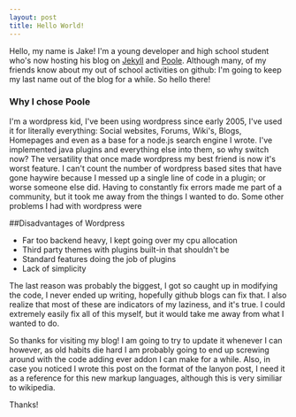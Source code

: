 ```yaml
---
layout: post
title: Hello World!
---
```



Hello, my name is Jake!  I'm a young developer and high school student who's now hosting his blog on [Jekyll](http://jekyllrb.com) and [Poole](http://getpoole.com).  Although many, of my friends know about my out of school activities on github: I'm going to keep my last name out of the blog for a while.  So hello there!

### Why I chose Poole

I'm a wordpress kid, I've been using wordpress since early 2005, I've used it for literally everything: Social websites, Forums, Wiki's, Blogs, Homepages and even as a base for a node.js search engine I wrote.  I've implemented java plugins and everything else into them, so why switch now?  The versatility that once made wordpress my best friend is now it's worst feature.  I can't count the number of wordpress based sites that have gone haywire because I messed up a single line of code in a plugin; or worse someone else did.  Having to constantly fix errors made me part of a community, but it took me away from the things I wanted to do.  Some other problems I had with wordpress were

##Disadvantages of Wordpress

* Far too backend heavy, I kept going over my cpu allocation
* Third party themes with plugins built-in that shouldn't be
* Standard features doing the job of plugins
* Lack of simplicity

The last reason was probably the biggest, I got so caught up in modifying the code, I never ended up writing, hopefully github blogs can fix that.  I also realize that most of these are indicators of my laziness, and it's true.  I could extremely easily fix all of this myself, but it would take me away from what I wanted to do.

So thanks for visiting my blog!  I am going to try to update it whenever I can however, as old habits die hard I am probably going to end up screwing around with the code adding ever addon I can make for a while.  Also, in case you noticed I wrote this post on the format of the lanyon post, I need it as a reference for this new markup languages, although this is very similiar to wikipedia.

Thanks!
